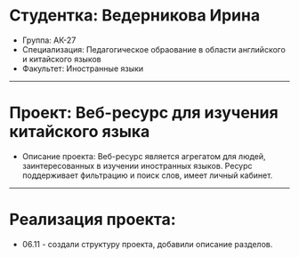 # Студентка: Ведерникова Ирина
- Группа: АК-27
- Специализация: Педагогическое обраование в области английского и китайского языков
- Факультет: Иностранные языки
---
# Проект: Веб-ресурс для изучения китайского языка
- Описание проекта: Веб-ресурс является агрегатом для людей, заинтересованных в изучении иностранных языков. Ресурс поддерживает фильтрацию и поиск слов, имеет личный кабинет.
---
# Реализация проекта:
- 06.11 - создали структуру проекта, добавили описание разделов.